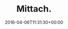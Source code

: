 ---
retweeted: false
source: <a href="http://mvilla.it/fenix" rel="nofollow">Fenix for Android</a>
entities:
  user_mentions: []
  urls: []
  symbols: []
  media:
  - expanded_url: https://twitter.com/bascht/status/717676099312947200/photo/1
    indices:
    - '9'
    - '32'
    url: https://t.co/gKhi8AJd0N
    media_url: http://pbs.twimg.com/media/CfWym7dXEAAisHn.jpg
    id_str: '717676097501073408'
    id: '717676097501073408'
    media_url_https: https://pbs.twimg.com/media/CfWym7dXEAAisHn.jpg
    sizes:
      large:
        w: '1600'
        h: '1200'
        resize: fit
      medium:
        w: '1200'
        h: '900'
        resize: fit
      small:
        w: '680'
        h: '510'
        resize: fit
      thumb:
        w: '150'
        h: '150'
        resize: crop
    type: photo
    display_url: pic.twitter.com/gKhi8AJd0N
  hashtags: []
display_text_range:
- '0'
- '32'
favorite_count: '1'
id_str: '717676099312947200'
truncated: false
retweet_count: '0'
id: '717676099312947200'
possibly_sensitive: false
created_at: Wed Apr 06 11:31:30 +0000 2016
favorited: false
full_text: Mittach.
lang: en
extended_entities:
  media:
  - expanded_url: https://twitter.com/bascht/status/717676099312947200/photo/1
    indices:
    - '9'
    - '32'
    url: https://t.co/gKhi8AJd0N
    media_url: http://pbs.twimg.com/media/CfWym7dXEAAisHn.jpg
    id_str: '717676097501073408'
    id: '717676097501073408'
    media_url_https: https://pbs.twimg.com/media/CfWym7dXEAAisHn.jpg
    sizes:
      large:
        w: '1600'
        h: '1200'
        resize: fit
      medium:
        w: '1200'
        h: '900'
        resize: fit
      small:
        w: '680'
        h: '510'
        resize: fit
      thumb:
        w: '150'
        h: '150'
        resize: crop
    type: photo
    display_url: pic.twitter.com/gKhi8AJd0N
tags:
- pesos:twitter
date: '2016-04-06T11:31:30+00:00'
src: https://twitter.com/bascht/status/717676099312947200
original_url: https://twitter.com/bascht/status/717676099312947200
type: twitter_tweet
media_url: https://img.bascht.com/twitter/pbs.twimg.com/media/CfWym7dXEAAisHn.jpg
text: Mittach.
title: Mittach.

---